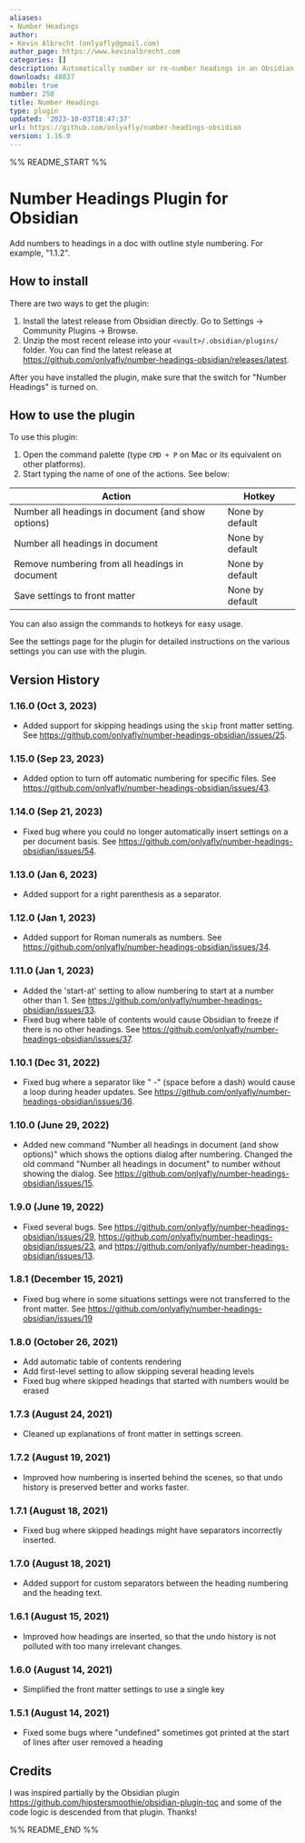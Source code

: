 ```yaml
---
aliases:
- Number Headings
author:
- Kevin Albrecht (onlyafly@gmail.com)
author_page: https://www.kevinalbrecht.com
categories: []
description: Automatically number or re-number headings in an Obsidian document
downloads: 48837
mobile: true
number: 250
title: Number Headings
type: plugin
updated: '2023-10-03T18:47:37'
url: https://github.com/onlyafly/number-headings-obsidian
version: 1.16.0
---
```


%% README_START %%

# Number Headings Plugin for Obsidian

Add numbers to headings in a doc with outline style numbering. For example, "1.1.2".

## How to install

There are two ways to get the plugin:

1. Install the latest release from Obsidian directly. Go to Settings -> Community Plugins -> Browse.
2. Unzip the most recent release into your `<vault>/.obsidian/plugins/` folder. You can find the latest release at <https://github.com/onlyafly/number-headings-obsidian/releases/latest>.

After you have installed the plugin, make sure that the switch for "Number Headings" is turned on.

## How to use the plugin

To use this plugin:

1. Open the command palette (type `CMD + P` on Mac or its equivalent on other platforms).
2. Start typing the name of one of the actions. See below:

| Action                                             | Hotkey          |
| -------------------------------------------------- | --------------- |
| Number all headings in document (and show options) | None by default |
| Number all headings in document                    | None by default |
| Remove numbering from all headings in document     | None by default |
| Save settings to front matter                      | None by default |

You can also assign the commands to hotkeys for easy usage.

See the settings page for the plugin for detailed instructions on the various settings you can use with the plugin.

## Version History

### 1.16.0 (Oct 3, 2023)

* Added support for skipping headings using the `skip` front matter setting. See <https://github.com/onlyafly/number-headings-obsidian/issues/25>.

### 1.15.0 (Sep 23, 2023)

* Added option to turn off automatic numbering for specific files. See <https://github.com/onlyafly/number-headings-obsidian/issues/43>.

### 1.14.0 (Sep 21, 2023)

* Fixed bug where you could no longer automatically insert settings on a per document basis. See <https://github.com/onlyafly/number-headings-obsidian/issues/54>.

### 1.13.0 (Jan 6, 2023)

* Added support for a right parenthesis as a separator.

### 1.12.0 (Jan 1, 2023)

* Added support for Roman numerals as numbers. See <https://github.com/onlyafly/number-headings-obsidian/issues/34>.

### 1.11.0 (Jan 1, 2023)

* Added the 'start-at' setting to allow numbering to start at a number other than 1. See <https://github.com/onlyafly/number-headings-obsidian/issues/33>.
* Fixed bug where table of contents would cause Obsidian to freeze if there is no other headings. See <https://github.com/onlyafly/number-headings-obsidian/issues/37>.

### 1.10.1 (Dec 31, 2022)

* Fixed bug where a separator like " -" (space before a dash) would cause a loop during header updates. See <https://github.com/onlyafly/number-headings-obsidian/issues/36>.

### 1.10.0 (June 29, 2022)

* Added new command "Number all headings in document (and show options)" which shows the options dialog after numbering. Changed the old command "Number all headings in document" to number without showing the dialog. See <https://github.com/onlyafly/number-headings-obsidian/issues/15>.

### 1.9.0 (June 19, 2022)

* Fixed several bugs. See <https://github.com/onlyafly/number-headings-obsidian/issues/29>, <https://github.com/onlyafly/number-headings-obsidian/issues/23>, and <https://github.com/onlyafly/number-headings-obsidian/issues/13>.

### 1.8.1 (December 15, 2021)

* Fixed bug where in some situations settings were not transferred to the front matter. See <https://github.com/onlyafly/number-headings-obsidian/issues/19>

### 1.8.0 (October 26, 2021)

* Add automatic table of contents rendering
* Add first-level setting to allow skipping several heading levels
* Fixed bug where skipped headings that started with numbers would be erased

### 1.7.3 (August 24, 2021)

* Cleaned up explanations of front matter in settings screen.

### 1.7.2 (August 19, 2021)

* Improved how numbering is inserted behind the scenes, so that undo history is preserved better and works faster.

### 1.7.1 (August 18, 2021)

* Fixed bug where skipped headings might have separators incorrectly inserted.

### 1.7.0 (August 18, 2021)

* Added support for custom separators between the heading numbering and the heading text.

### 1.6.1 (August 15, 2021)

* Improved how headings are inserted, so that the undo history is not polluted with too many irrelevant changes.

### 1.6.0 (August 14, 2021)

* Simplified the front matter settings to use a single key

### 1.5.1 (August 14, 2021)

* Fixed some bugs where "undefined" sometimes got printed at the start of lines after user removed a heading

## Credits

I was inspired partially by the Obsidian plugin <https://github.com/hipstersmoothie/obsidian-plugin-toc> and some of the code logic is descended from that plugin. Thanks!


%% README_END %%